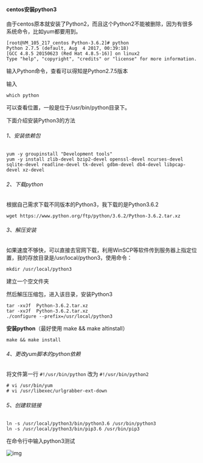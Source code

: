 #### centos安装python3

由于centos原本就安装了Python2，而且这个Python2不能被删除，因为有很多系统命令，比如yum都要用到。

```
[root@VM_105_217_centos Python-3.6.2]# python
Python 2.7.5 (default, Aug  4 2017, 00:39:18)
[GCC 4.8.5 20150623 (Red Hat 4.8.5-16)] on linux2
Type "help", "copyright", "credits" or "license" for more information.
```

输入Python命令，查看可以得知是Python2.7.5版本

输入

```
which python
```

可以查看位置，一般是位于/usr/bin/python目录下。

下面介绍安装Python3的方法

###### 1、安装依赖包

```
yum -y groupinstall "Development tools"
yum -y install zlib-devel bzip2-devel openssl-devel ncurses-devel sqlite-devel readline-devel tk-devel gdbm-devel db4-devel libpcap-devel xz-devel
```

###### 2、下载python

根据自己需求下载不同版本的Python3，我下载的是Python3.6.2

```
wget https://www.python.org/ftp/python/3.6.2/Python-3.6.2.tar.xz
```

###### 3、解压安装

如果速度不够快，可以直接去官网下载，利用WinSCP等软件传到服务器上指定位置，我的存放目录是/usr/local/python3，使用命令：

```
mkdir /usr/local/python3 
```

建立一个空文件夹

然后解压压缩包，进入该目录，安装Python3

```
tar -xvJf  Python-3.6.2.tar.xz
tar -xvJf  Python-3.6.2.tar.xz
./configure --prefix=/usr/local/python3
```

**安装python**（最好使用 make && make altinstall）

```
make && make install
```

###### 4、更改yum脚本的python依赖

将文件第一行 `#!/usr/bin/python` 改为 `#!/usr/bin/python2`

```
# vi /usr/bin/yum
# vi /usr/libexec/urlgrabber-ext-down
```

###### 5、创建软链接

```
ln -s /usr/local/python3/bin/python3.6 /usr/bin/python3
ln -s /usr/local/python3/bin/pip3.6 /usr/bin/pip3
```

在命令行中输入python3测试

![img](https://images2017.cnblogs.com/blog/1043829/201709/1043829-20170924220710103-1511072281.png)